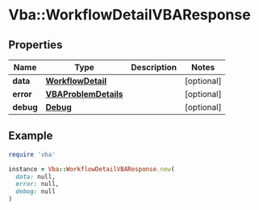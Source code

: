 # Vba::WorkflowDetailVBAResponse

## Properties

| Name | Type | Description | Notes |
| ---- | ---- | ----------- | ----- |
| **data** | [**WorkflowDetail**](WorkflowDetail.md) |  | [optional] |
| **error** | [**VBAProblemDetails**](VBAProblemDetails.md) |  | [optional] |
| **debug** | [**Debug**](Debug.md) |  | [optional] |

## Example

```ruby
require 'vba'

instance = Vba::WorkflowDetailVBAResponse.new(
  data: null,
  error: null,
  debug: null
)
```

